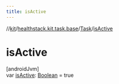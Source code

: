 ```yaml
---
title: isActive
---
```

//[kit](../../../index.html)/[healthstack.kit.task.base](../index.html)/[Task](index.html)/[isActive](is-active.html)



# isActive



[androidJvm]\
var [isActive](is-active.html): [Boolean](https://kotlinlang.org/api/latest/jvm/stdlib/kotlin/-boolean/index.html) = true




